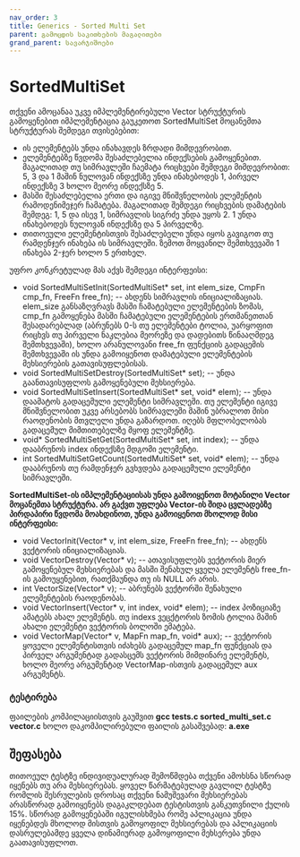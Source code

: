 ```yaml
---
nav_order: 3
title: Generics - Sorted Multi Set
parent: გამოცდის საკითხების მაგალითები
grand_parent: სავარჯიშოები
---
```


# SortedMultiSet

თქვენი ამოცანაა უკვე იმპლემენტირებული Vector სტრუქტურის გამოყენებით იმპლემენტაცია გაუკეთოთ SortedMultiSet მოცანემთა სტრუქტურას შემდეგი თვისებებით:

* ის ელემენტებს უნდა ინახავდეს ზრდადი მიმდევრობით.
* ელემენტებზე წვდომა შესაძლებელია ინდექსების გამოყენებით. მაგალითად თუ სიმრავლეში ჩაემატა რიცხვები შემდეგი მიმდევრობით: 5, 3 და 1 მაშინ ნულოვან ინდექსზე უნდა ინახებოდეს 1, პირველ ინდექსზე 3 ხოლო მეორე ინდექსზე 5.
* მასში შესაძლებელია ერთი და იგივე მნიშვნელობის ელემენტის რამოდენიმეჯერ ჩამატება. მაგალითად შემდეგი რიცხვების დამატების შემდეგ: 1, 5 და ისევ 1, სიმრავლის სიგრძე უნდა უყოს 2. 1 უნდა ინახებოდეს ნულოვან ინდექსზე და 5 პირველზე.
* თითოეული ელემენტისთვის შესაძლებელი უნდა იყოს გავიგოთ თუ რამდენჯერ ინახება ის სიმრავლეში. ზემოთ მოყვანილ შემთხვევაში 1 ინახება 2-ჯერ ხოლო 5 ერთხელ.

უფრო კონკრეტულად მას აქვს შემდეგი ინტერფეისი:

* void SortedMultiSetInit(SortedMultiSet* set, int elem_size, CmpFn cmp_fn, FreeFn free_fn); -- ახდენს სიმრავლის ინიციალიზაციას. elem_size განსაზღვრავს მასში ჩამატებული ელემენტების ზომას, cmp_fn გამოყენება მასში ჩამატებული ელემენტების ერთმანეთთან შესადარებლად (აბრუნებს 0-ს თუ ელემენტები ტოლია, უარყოფით რიცხვს თუ პირველი ნაკლებია მეორეზე და დადებითს წინააღმდეგ შემთხვევაში), ხოლო არანულოვანი free_fn ფუნქციის გადაცემის შემთხვევაში ის უნდა გამოიყენოთ დამატებული ელემენტების მეხსიერების გათავისუფლებისას.
* void SortedMultiSetDestroy(SortedMultiSet* set); -- უნდა გაანთავისუფლოს გამოყენებული მეხსიერება.
* void SortedMultiSetInsert(SortedMultiSet* set, void* elem); -- უნდა დაამატოს გადაცემული ელემენტი სიმრავლეში. თუ ელემენტი იგივე მნიშვნელობით უკვე არსებობს სიმრავლეში მაშინ უბრალოთ მისი რაოდენობის მთვლელი უნდა გაზარდოთ. იღებს მფლობელობას გადაცემულ მიმთითებელზე მყოფ ელემენტზე.
* void* SortedMultiSetGet(SortedMultiSet* set, int index); -- უნდა დააბრუნოს index ინდექსზე მდგომი ელემენტი.
* int SortedMultiSetGetCount(SortedMultiSet* set, void* elem); -- უნდა დააბრუნოს თუ რამდენჯერ გვხვდება გადაცემული ელემენტი სიმრავლეში.

**SortedMultiSet-ის იმპლემენტაციისას უნდა გამოიყენოთ მოტანილი Vector მოცანემთა სტრუქტურა. არ გაქვთ უფლება Vector-ის შიდა ცვლადებზე პირდაპირი წვდომა მოახდინოთ, უნდა გამოიყენოთ მხოლოდ მისი ინტერფეისი:**

* void VectorInit(Vector* v, int elem_size, FreeFn free_fn); -- ახდენს ვექტორის ინიციალიზაციას.
* void VectorDestroy(Vector* v); -- ათავისუფლებს ვექტორის მიერ გამოყენებულ მეხსიერებას და მასში შენახულ ყველა ელემენტს free_fn-ის გამოუყენებით, რათქმაუნდა თუ ის NULL არ არის.
* int VectorSize(Vector* v); -- აბრუნებს ვექტორში შენახული ელემენტების რაოდენობას.
* void VectorInsert(Vector* v, int index, void* elem); -- index პოზიციაზე ამატებს ახალ ელემენტს. თუ indexs ვეცქტორის ზომის ტოლია მაშინ ახალი ელემენტი ვექტორის ბოლოში ემატება.
* void VectorMap(Vector* v, MapFn map_fn, void* aux); -- ვექტორის ყოველი ელემენტისთვის იძახებს გადაცემულ map_fn ფუნქციას და პირველ არგუმენტად გადასცემს ვექტორის მიმდინარე ელემენტს, ხოლო მეორე არგუმენტად VectorMap-ისთვის გადაცემულ aux არგუმენტს.

### ტესტირება
ფაილების კომპილაციისთვის გაუშვით **gcc tests.c sorted_multi_set.c vector.c**
ხოლო დაკომპილირებული ფაილის გასაშვებად: **a.exe**

## შეფასება
თითოეულ ტესტზე ინდივიდუალურად შემოწმდება თქვენი ამოხსნა სწორად იყენებს თუ არა მეხსიერებას. ყოველ წარმატებულად გავლილ ტესტზე რომლის შესრულების დროსაც თქვენი ნამუშევარი მეხსიერებას არასწორად გამოიყენებს დაგაკლდებათ ტესტისთვის განკუთვნილი ქულის 15%. სწორად გამოყენებაში იგულისხმება რომე აპლიკაცია უნდა იყენებდეს მხოლოდ მისთვის გამოყოფილ მეხსიერებას და აპლიკაციის დასრულებამდე ყველა დინამიურად გამოყოფილი მეხსერება უნდა გაათავისუფლოთ.
